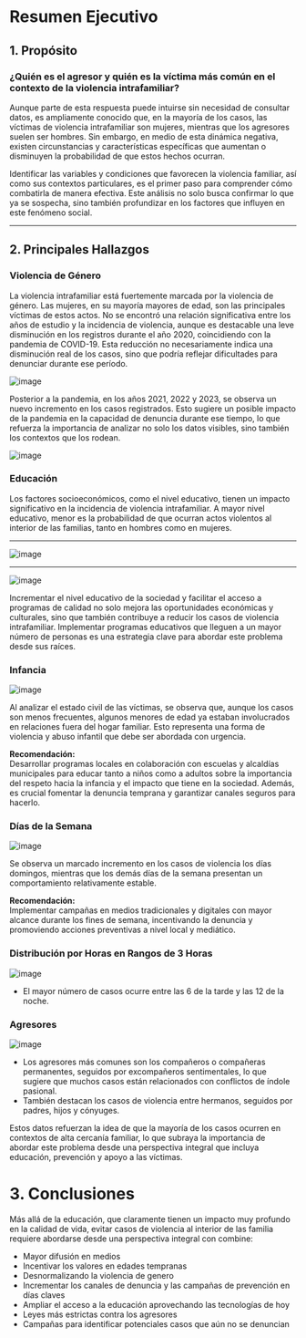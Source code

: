 # Resumen Ejecutivo

## 1. Propósito

### ¿Quién es el agresor y quién es la víctima más común en el contexto de la violencia intrafamiliar?

Aunque parte de esta respuesta puede intuirse sin necesidad de consultar datos, es ampliamente conocido que, en la mayoría de los casos, las víctimas de violencia intrafamiliar son mujeres, mientras que los agresores suelen ser hombres. Sin embargo, en medio de esta dinámica negativa, existen circunstancias y características específicas que aumentan o disminuyen la probabilidad de que estos hechos ocurran.

Identificar las variables y condiciones que favorecen la violencia familiar, así como sus contextos particulares, es el primer paso para comprender cómo combatirla de manera efectiva. Este análisis no solo busca confirmar lo que ya se sospecha, sino también profundizar en los factores que influyen en este fenómeno social.

---

## 2. Principales Hallazgos

### Violencia de Género

La violencia intrafamiliar está fuertemente marcada por la violencia de género. Las mujeres, en su mayoría mayores de edad, son las principales víctimas de estos actos. No se encontró una relación significativa entre los años de estudio y la incidencia de violencia, aunque es destacable una leve disminución en los registros durante el año 2020, coincidiendo con la pandemia de COVID-19. Esta reducción no necesariamente indica una disminución real de los casos, sino que podría reflejar dificultades para denunciar durante ese período.

![image](https://github.com/user-attachments/assets/a11411c2-d677-495a-a5ca-1922ec5dd16e)

Posterior a la pandemia, en los años 2021, 2022 y 2023, se observa un nuevo incremento en los casos registrados. Esto sugiere un posible impacto de la pandemia en la capacidad de denuncia durante ese tiempo, lo que refuerza la importancia de analizar no solo los datos visibles, sino también los contextos que los rodean.

![image](https://github.com/user-attachments/assets/8166b1bd-55ed-44e0-bbdc-c1973ea88f13)

### Educación

Los factores socioeconómicos, como el nivel educativo, tienen un impacto significativo en la incidencia de violencia intrafamiliar. A mayor nivel educativo, menor es la probabilidad de que ocurran actos violentos al interior de las familias, tanto en hombres como en mujeres.

--------------------------------------------
![image](https://github.com/user-attachments/assets/c295bd31-32a8-48e1-ac78-cd4c03d2c90a)

--------------------------------------------
![image](https://github.com/user-attachments/assets/9beea173-e85d-4225-a218-7b6193d9c256)

Incrementar el nivel educativo de la sociedad y facilitar el acceso a programas de calidad no solo mejora las oportunidades económicas y culturales, sino que también contribuye a reducir los casos de violencia intrafamiliar. Implementar programas educativos que lleguen a un mayor número de personas es una estrategia clave para abordar este problema desde sus raíces.

### Infancia

![image](https://github.com/user-attachments/assets/3d54052c-6796-45b9-9b1e-b885f1ad715f)

Al analizar el estado civil de las víctimas, se observa que, aunque los casos son menos frecuentes, algunos menores de edad ya estaban involucrados en relaciones fuera del hogar familiar. Esto representa una forma de violencia y abuso infantil que debe ser abordada con urgencia.

**Recomendación:**  
Desarrollar programas locales en colaboración con escuelas y alcaldías municipales para educar tanto a niños como a adultos sobre la importancia del respeto hacia la infancia y el impacto que tiene en la sociedad. Además, es crucial fomentar la denuncia temprana y garantizar canales seguros para hacerlo.

### Días de la Semana

![image](https://github.com/user-attachments/assets/11717d95-a352-45e5-ab9b-6a23d6a082e2)

Se observa un marcado incremento en los casos de violencia los días domingos, mientras que los demás días de la semana presentan un comportamiento relativamente estable.

**Recomendación:**  
Implementar campañas en medios tradicionales y digitales con mayor alcance durante los fines de semana, incentivando la denuncia y promoviendo acciones preventivas a nivel local y mediático.

### Distribución por Horas en Rangos de 3 Horas

![image](https://github.com/user-attachments/assets/59db1824-acb3-45a4-939b-b88d5072e63e)

- El mayor número de casos ocurre entre las 6 de la tarde y las 12 de la noche.

### Agresores

![image](https://github.com/user-attachments/assets/ef48ffb2-3ae2-435e-b618-710855925edd)

- Los agresores más comunes son los compañeros o compañeras permanentes, seguidos por excompañeros sentimentales, lo que sugiere que muchos casos están relacionados con conflictos de índole pasional.
- También destacan los casos de violencia entre hermanos, seguidos por padres, hijos y cónyuges.

Estos datos refuerzan la idea de que la mayoría de los casos ocurren en contextos de alta cercanía familiar, lo que subraya la importancia de abordar este problema desde una perspectiva integral que incluya educación, prevención y apoyo a las víctimas.


# 3. Conclusiones

Más allá de la educación, que claramente tienen un impacto muy profundo en la calidad de vida, evitar casos de 
violencia  al interior de las familia requiere abordarse desde una perspectiva integral con combine:

- Mayor difusión en medios
- Incentivar los valores en edades tempranas
- Desnormalizando la violencia de genero
- Incrementar los canales de denuncia y las campañas de prevención en días claves
- Ampliar el acceso a la educación aprovechando las tecnologías de hoy
- Leyes más estrictas contra los agresores
- Campañas para identificar potenciales casos que aún no se denuncian







